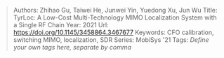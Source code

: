 > Authors: Zhihao Gu, Taiwei He, Junwei Yin, Yuedong Xu, Jun Wu
> Title: TyrLoc: A Low-Cost Multi-Technology MIMO Localization System with a Single RF Chain
> Year: 2021
> Url: https://doi.org/10.1145/3458864.3467677
> Keywords: CFO calibration, switching MIMO, localization, SDR
> Series: MobiSys '21
> Tags: *Define your own tags here, separate by comma*
